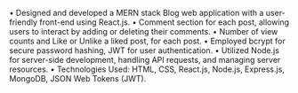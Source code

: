 • Designed and developed a MERN stack Blog web application with a user-friendly front-end using React.js.
• Comment section for each post, allowing users to interact by adding or deleting their comments.
• Number of view counts and Like or Unlike a liked post, for each post.
• Employed bcrypt for secure password hashing, JWT for user authentication.
• Utilized Node.js for server-side development, handling API requests, and managing server resources.
• Technologies Used: HTML, CSS, React.js, Node.js, Express.js, MongoDB, JSON Web Tokens (JWT).
